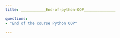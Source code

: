 ```yaml
---
title: ___________End-of-python-OOP______________

questions:
- "End of the course Python OOP"

---
```

